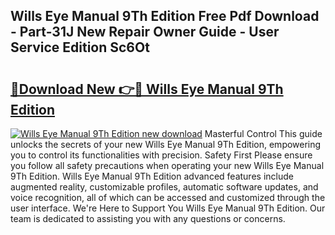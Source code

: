 ## Wills Eye Manual 9Th Edition Free Pdf Download - Part-31J New Repair Owner Guide - User Service Edition Sc6Ot

# <h2><a href="http://cf28489.oget.top/?id=Wills+Eye+Manual+9Th+Edition">🔗Download New 👉🔴 Wills Eye Manual 9Th Edition</a></h2>

[![Wills Eye Manual 9Th Edition new download](https://i.imgur.com/5g1atiW.png)](http://cf28489.oget.top/?id=Wills+Eye+Manual+9Th+Edition)
Masterful Control This guide unlocks the secrets of your new Wills Eye Manual 9Th Edition, empowering you to control its functionalities with precision. Safety First Please ensure you follow all safety precautions when operating your new Wills Eye Manual 9Th Edition. Wills Eye Manual 9Th Edition advanced features include augmented reality, customizable profiles, automatic software updates, and voice recognition, all of which can be accessed and customized through the user interface. We're Here to Support You Wills Eye Manual 9Th Edition. Our team is dedicated to assisting you with any questions or concerns.
